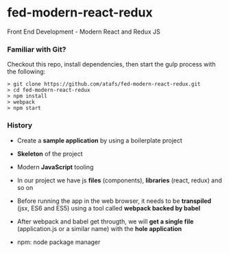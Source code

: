 # fed-modern-react-redux
Front End Development - Modern React and Redux JS

### Familiar with Git?
Checkout this repo, install dependencies, then start the gulp process with the following:

```
> git clone https://github.com/atafs/fed-modern-react-redux.git
> cd fed-modern-react-redux
> npm install
> webpack
> npm start
```

### History
- Create a **sample application** by using a boilerplate project
- **Skeleton** of the project
- Modern **JavaScript** tooling
- In our project we have js **files** (components), **libraries** (react, redux) and so on
- Before running the app in the web browser, it needs to be **transpiled** (jsx, ES6 and ES5) using a tool called **webpack backed by babel**
- After webpack and babel get througth, we will **get a single file** (application.js or a similar name) with the **hole application**

- npm: node package manager
